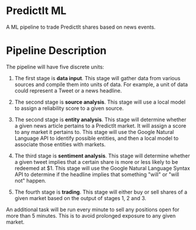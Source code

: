 # PredictIt ML

A ML pipeline to trade PredictIt shares based on news events.

# Pipeline Description

The pipeline will have five discrete units:

1. The first stage is **data input**.  This stage will gather data from various sources and compile them into units of data.  For example, a unit of data could represent a Tweet or a news headline.

2. The second stage is **source analysis**.  This stage will use a local model to assign a reliability score to a given source.

3. The second stage is **entity analysis**.  This stage will determine whether a given news article pertains to a PredictIt market.  It will assign a score to any market it pertains to.  This stage will use the Google Natural Language API to identify possible entities, and then a local model to associate those entities with markets.

4. The third stage is **sentiment analysis**.  This stage will determine whether a given tweet implies that a certain share is more or less likely to be redeemed at $1.  This stage will use the Google Natural Language Syntax API to determine if the headline implies that something "will" or "will not" happen. 

5. The fourth stage is **trading**.  This stage will either buy or sell shares of a given market based on the output of stages 1, 2 and 3.

An additional task will be run every minute to sell any positions open for more than 5 minutes.  This is to avoid prolonged exposure to any given market.
